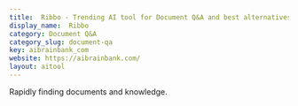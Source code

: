 ```yaml
---
title:  Ribbo - Trending AI tool for Document Q&A and best alternatives
display_name:  Ribbo
category: Document Q&A
category_slug: document-qa
key: aibrainbank_com
website: https://aibrainbank.com/
layout: aitool
---
```


Rapidly finding documents and knowledge.
